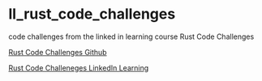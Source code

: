 # ll_rust_code_challenges
code challenges from the linked in learning course Rust Code Challenges

[Rust Code Challenges Github](https://github.com/LinkedInLearning/rust-code-challenges-3000666)

[Rust Code Challeneges LinkedIn Learning](https://github.com/LinkedInLearning/rust-code-challenges-3000666#:~:text=is%20available%20from-,LinkedIn%20Learning,-.)
